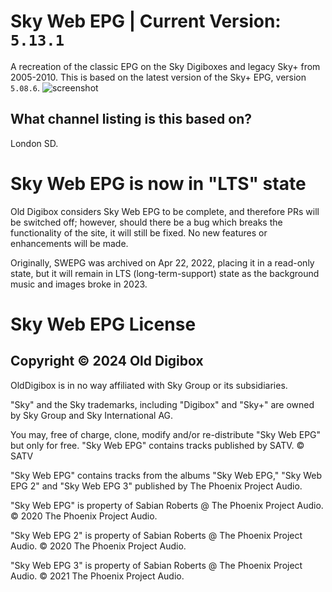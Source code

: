 # Sky Web EPG | Current Version: **`5.13.1`**
A recreation of the classic EPG on the Sky Digiboxes and legacy Sky+ from 2005-2010. This is based on the latest
version of the Sky+ EPG, version `5.08.6`.
![screenshot](www/Capture.PNG)

## What channel listing is this based on?
London SD.

# Sky Web EPG is now in "LTS" state
Old Digibox considers Sky Web EPG to be complete, and therefore PRs will
be switched off; however, should there be a bug which breaks the 
functionality of the site, it will still be fixed. No new features
or enhancements will be made.

Originally, SWEPG was archived on Apr 22, 2022, placing
it in a read-only state, but it will remain in LTS
(long-term-support) state as the background music
and images broke in 2023.

# Sky Web EPG License
## Copyright © 2024 Old Digibox

OldDigibox is in no way affiliated with Sky Group or its subsidiaries.  

"Sky" and the Sky trademarks, including "Digibox" and "Sky+" are owned by Sky Group and Sky International AG.

You may, free of charge, clone, modify and/or re-distribute "Sky Web EPG" but only for free. "Sky Web EPG" contains tracks published by SATV.
© SATV

"Sky Web EPG" contains tracks from the albums "Sky Web EPG," "Sky Web EPG 2" and "Sky Web EPG 3" published by The Phoenix Project Audio.

"Sky Web EPG" is property of Sabian Roberts @ The Phoenix Project Audio. © 2020 The Phoenix Project Audio.

"Sky Web EPG 2" is property of Sabian Roberts @ The Phoenix Project Audio. © 2020 The Phoenix Project Audio.

"Sky Web EPG 3" is property of Sabian Roberts @ The Phoenix Project Audio. © 2021 The Phoenix Project Audio.
